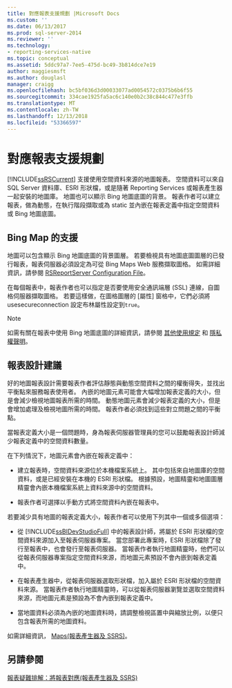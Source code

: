 ```yaml
---
title: 對應報表支援規劃 |Microsoft Docs
ms.custom: ''
ms.date: 06/13/2017
ms.prod: sql-server-2014
ms.reviewer: ''
ms.technology:
- reporting-services-native
ms.topic: conceptual
ms.assetid: 5ddc97a7-7ee5-475d-bc49-3b814dce7e19
author: maggiesmsft
ms.author: douglasl
manager: craigg
ms.openlocfilehash: bc5bf036d3d00033077ad0054572c0375b6b6f55
ms.sourcegitcommit: 334cae1925fa5ac6c140e0b2c38c844c477e3ffb
ms.translationtype: MT
ms.contentlocale: zh-TW
ms.lasthandoff: 12/13/2018
ms.locfileid: "53366597"
---
```

# <a name="plan-for-map-report-support"></a>對應報表支援規劃
  [!INCLUDE[ssRSCurrent](../includes/ssrscurrent-md.md)] 支援使用空間資料來源的地圖報表。 空間資料可以來自 SQL Server 資料庫、ESRI 形狀檔，或是隨著 Reporting Services 或報表產生器一起安裝的地圖庫。 地圖也可以顯示 Bing 地圖底圖的背景。 報表作者可以建立報表，做為動態，在執行階段擷取或為 static 並內嵌在報表定義中指定空間資料或 Bing 地圖底圖。  
  
## <a name="support-for-bing-maps"></a>Bing Map 的支援  
 地圖可以包含顯示 Bing 地圖底圖的背景圖層。 若要檢視具有地圖底圖圖層的已發行報表，報表伺服器必須設定為可從 Bing Maps Web 服務擷取圖格。 如需詳細資訊，請參閱 [RSReportServer Configuration File](report-server/rsreportserver-config-configuration-file.md)。  
  
 在每個報表中，報表作者也可以指定是否要使用安全通訊端層 (SSL) 連線，自圖格伺服器擷取圖格。 若要這樣做，在圖格圖層的 [屬性] 窗格中，它們必須將 usesecureconnection 設定布林屬性設定到`true`。  
  
> [!NOTE]  
>  如需有關在報表中使用 Bing 地圖底圖的詳細資訊，請參閱 [其他使用規定](https://go.microsoft.com/fwlink/?LinkId=151371) 和 [隱私權聲明](https://go.microsoft.com/fwlink/?LinkId=151372)。  
  
## <a name="report-design-recommendations"></a>報表設計建議  
 好的地圖報表設計需要報表作者評估靜態與動態空間資料之間的權衡得失，並找出平衡點來服務報表使用者。 內嵌的地圖元素可能會大幅增加報表定義的大小，但是會減少檢視地圖報表所需的時間。 動態地圖元素會減少報表定義的大小，但是會增加處理及檢視地圖所需的時間。 報表作者必須找到這些對立問題之間的平衡點。  
  
 當報表定義大小是一個問題時，身為報表伺服器管理員的您可以鼓勵報表設計師減少報表定義中的空間資料數量。  
  
 在下列情況下，地圖元素會內嵌在報表定義中：  
  
-   建立報表時，空間資料來源位於本機檔案系統上。 其中包括來自地圖庫的空間資料，或是已經安裝在本機的 ESRI 形狀檔。 根據預設，地圖精靈和地圖圖層精靈會內嵌本機檔案系統上資料來源中的空間資料。  
  
-   報表作者可選擇以手動方式將空間資料內嵌在報表中。  
  
 若要減少具有地圖的報表定義大小，報表作者可以使用下列其中一個或多個選項：  
  
-   從 [!INCLUDE[ssBIDevStudioFull](../includes/ssbidevstudiofull-md.md)] 中的報表設計師，將屬於 ESRI 形狀檔的空間資料來源加入至報表伺服器專案。 當您部署此專案時，ESRI 形狀檔除了發行至報表中，也會發行至報表伺服器。 當報表作者執行地圖精靈時，他們可以從報表伺服器專案指定空間資料來源，而地圖元素預設不會內嵌到報表定義中。  
  
-   在報表產生器中，從報表伺服器選取形狀檔，加入屬於 ESRI 形狀檔的空間資料來源。 當報表作者執行地圖精靈時，可以從報表伺服器瀏覽並選取空間資料來源，而地圖元素是預設為不會內嵌到報表定義中。  
  
-   當地圖資料必須為內嵌的地圖資料時，請調整檢視區置中與縮放比例，以便只包含報表所需的地圖資料。  
  
 如需詳細資訊， [Maps&#40;報表產生器及 SSRS&#41;](report-design/maps-report-builder-and-ssrs.md)。  
  
## <a name="see-also"></a>另請參閱  
 [報表疑難排解：將報表對應&#40;報表產生器及 SSRS&#41;](report-design/troubleshoot-reports-map-reports-report-builder-and-ssrs.md)  
  
  
